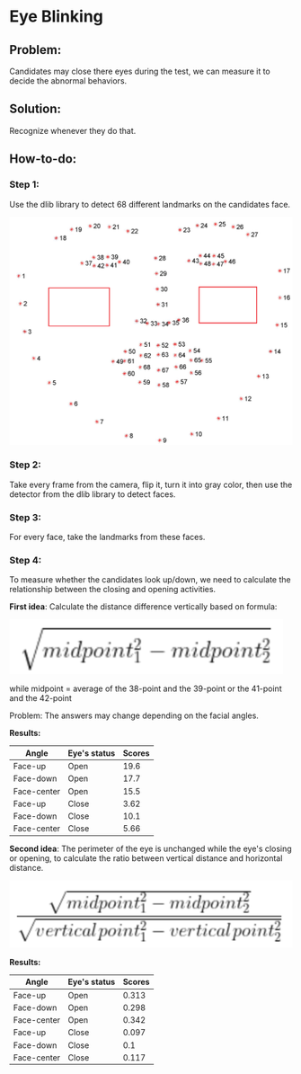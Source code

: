 # Eye Blinking 

## Problem: 
Candidates may close there eyes during the test, we can measure it to decide the abnormal behaviors. 

## Solution: 
Recognize whenever they do that.

## How-to-do:

### Step 1: 

Use the dlib library to detect 68 different landmarks on the candidates face. 

![Facial_Landmarks](../68_facial_landmarks.png)

### Step 2: 

Take every frame from the camera, flip it, turn it into gray color, then use the detector from the dlib library to detect faces.

### Step 3: 

For every face, take the landmarks from these faces.

### Step 4: 

To measure whether the candidates look up/down, we need to calculate the relationship between the closing and opening activities. 

**First idea**: Calculate the distance difference vertically based on formula: 

![First Formula](firstFormula.png)

while midpoint = average of the 38-point and the 39-point or the 41-point and the 42-point

Problem: The answers may change depending on the facial angles. 

**Results:**

| Angle  |Eye's status   | Scores | 
|---|---|---|
|Face-up| Open |19.6   |  
|Face-down   | Open  |17.7   |  
|Face-center   |Open   |15.5   |  
|Face-up| Close |3.62   |  
|Face-down   | Close  |10.1   |  
|Face-center   |Close   |5.66  |  


**Second idea**: The perimeter of the eye is unchanged while the eye's closing or opening, to calculate the ratio between vertical distance and horizontal distance. 

![Second Formula](secondFormula.png)

**Results:**

| Angle  |Eye's status   | Scores | 
|---|---|---|
|Face-up| Open |0.313  |  
|Face-down   | Open  |0.298  |  
|Face-center   |Open   |0.342  |  
|Face-up| Close |0.097  |  
|Face-down   | Close  |0.1  |  
|Face-center   |Close   |0.117  |  


